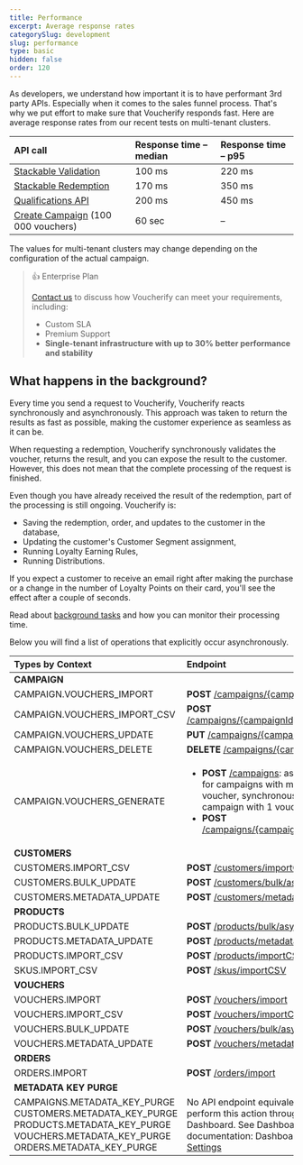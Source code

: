 ```yaml
---
title: Performance
excerpt: Average response rates
categorySlug: development
slug: performance
type: basic
hidden: false
order: 120
---
```


As developers, we understand how important it is to have performant 3rd party APIs. Especially when it comes to the sales funnel process. That's why we put effort to make sure that Voucherify responds fast. Here are average response rates from our recent tests on multi-tenant clusters. 

| **API call**                                              | **Response time – median** | **Response time – p95** |
| :-------------------------------------------------------- | :------------------------- | :---------------------- |
| [Stackable Validation](ref:validate-stacked-discounts)    | 100 ms                     | 220 ms                  |
| [Stackable Redemption](ref:redeem-stacked-discounts)      | 170 ms                     | 350 ms                  |
| [Qualifications API](ref:check-eligibility)               | 200 ms                     | 450 ms                  |
| [Create Campaign](ref:create-campaign) (100 000 vouchers) | 60 sec                     | –                       |

The values for multi-tenant clusters may change depending on the configuration of the actual campaign.

> 👍 Enterprise Plan
>
>[Contact us](https://www.voucherify.io/contact-sales) to discuss how Voucherify can meet your requirements, including:
> * Custom SLA
> * Premium Support
> * **Single-tenant infrastructure with up to 30% better performance and stability**

## What happens in the background?

Every time you send a request to Voucherify, Voucherify reacts synchronously and asynchronously. This approach was taken to return the results as fast as possible, making the customer experience as seamless as it can be.


When requesting a redemption, Voucherify synchronously validates the voucher, returns the result, and you can expose the result to the customer. However, this does not mean that the complete processing of the request is finished.


Even though you have already received the result of the redemption, part of the processing is still ongoing. Voucherify is:

- Saving the redemption, order, and updates to the customer in the database,
- Updating the customer's Customer Segment assignment,
- Running Loyalty Earning Rules,
- Running Distributions.

If you expect a customer to receive an email right after making the purchase or a change in the number of Loyalty Points on their card, you'll see the effect after a couple of seconds.

Read about [background tasks](https://support.voucherify.io/article/524-project-logs#background-tasks-overview) and how you can monitor their processing time.

Below you will find a list of operations that explicitly occur asynchronously. 

| **Types by Context**                                                                                                                                    | **Endpoint**                                                                                                                                                                                                                                                                                                                                                                                                     |
| :------------------------------------------------------------------------------------------------------------------------------------------------------ | :--------------------------------------------------------------------------------------------------------------------------------------------------------------------------------------------------------------------------------------------------------------------------------------------------------------------------------------------------------------------------------------------------------------- |
| **CAMPAIGN**                                                                                                                                            |                                                                                                                                                                                                                                                                                                                                                                                                                  |
| CAMPAIGN.VOUCHERS_IMPORT                                                                                                                                | **POST**   <!-- [/campaigns/{campaignId}/import](OpenAPI.json/paths/~1campaigns~1{campaignId}~1import/post) -->[/campaigns/{campaignId}/import](ref:import-vouchers-to-campaign)                                                                                                                                                                                                                                 |
| CAMPAIGN.VOUCHERS_IMPORT_CSV                                                                                                                            | **POST**   <!-- [/campaigns/{campaignId}/importCSV](OpenAPI.json/paths/~1campaigns~1{campaignId}~1importCSV/post) -->[/campaigns/{campaignId}/importCSV](ref:import-vouchers-to-campaign-using-csv)                                                                                                                                                                                                              |
| CAMPAIGN.VOUCHERS_UPDATE                                                                                                                                | **PUT** [/campaigns/{campaignId}](ref:update-campaign)                                                                                                                                                                                                                                                                                                                                                           |
| CAMPAIGN.VOUCHERS_DELETE                                                                                                                                | **DELETE** <!-- [/campaigns/{campaignId}](OpenAPI.json/paths/~1campaigns~1{campaignId}/delete}) -->[/campaigns/{campaignId}](ref:delete-campaign)                                                                                                                                                                                                                                                                |
| CAMPAIGN.VOUCHERS_GENERATE                                                                                                                              | <ul><li>**POST** <!-- [/campaigns](OpenAPI.json/paths/~1campaigns/post) -->[/campaigns](ref:create-campaign): asynchronous for campaigns with more than 1 voucher, synchronous for campaign with 1 voucher</li><li>**POST**    <!-- [/campaigns/{campaignId}/vouchers](OpenAPI.json/paths/~1campaigns~1{campaignId}~1vouchers/post) -->[/campaigns/{campaignId}/vouchers](ref:add-vouchers-to-campaign)</li><ul> |
| **CUSTOMERS**                                                                                                                                           |                                                                                                                                                                                                                                                                                                                                                                                                                  |
| CUSTOMERS.IMPORT_CSV                                                                                                                                    | **POST** <!-- [/customers/importCSV](OpenAPI.json/paths/~1customers~1importCSV/post) -->[/customers/importCSV](ref:import-customers-using-csv)                                                                                                                                                                                                                                                                   |
| CUSTOMERS.BULK_UPDATE                                                                                                                                   | **POST** <!-- [/customers/bulk/async](OpenAPI.json/paths/~1customers~1bulk~1async/post) -->[/customers/bulk/async](ref:update-customers-in-bulk)                                                                                                                                                                                                                                                                 |
| CUSTOMERS.METADATA_UPDATE                                                                                                                               | **POST** <!-- [/customers/metadata/async](OpenAPI.json/paths/~1customers~1metadata~1async/post) -->[/customers/metadata/async](ref:update-customers-metadata-in-bulk)                                                                                                                                                                                                                                            |
| **PRODUCTS**                                                                                                                                            |                                                                                                                                                                                                                                                                                                                                                                                                                  |
| PRODUCTS.BULK_UPDATE                                                                                                                                    | **POST** <!-- [/products/bulk/async](OpenAPI.json/paths/~1products~1bulk~1async/post) -->[/products/bulk/async](ref:update-products-in-bulk)<br>                                                                                                                                                                                                                                                                 |
| PRODUCTS.METADATA_UPDATE                                                                                                                                | **POST** <!-- [/products/metadata/async](OpenAPI.json/paths/~1products~1metadata~1async/post) -->[/products/metadata/async](ref:update-products-metadata-in-bulk)                                                                                                                                                                                                                                                |
| PRODUCTS.IMPORT_CSV                                                                                                                                     | **POST** <!-- [/products/importCSV](OpenAPI.json/paths/~1products~1importCSV/post) -->[/products/importCSV](ref:import-products-using-csv)                                                                                                                                                                                                                                                                       |
| SKUS.IMPORT_CSV                                                                                                                                         | **POST** <!-- [/skus/importCSV](OpenAPI.json/paths/~1skus~1importCSV/post) -->[/skus/importCSV](ref:import-skus-using-csv)                                                                                                                                                                                                                                                                                       |
| **VOUCHERS**                                                                                                                                            |                                                                                                                                                                                                                                                                                                                                                                                                                  |
| VOUCHERS.IMPORT                                                                                                                                         | **POST** <!-- [/vouchers/import](OpenAPI.json/paths/~1vouchers~1import/post) -->[/vouchers/import](ref:import-vouchers)                                                                                                                                                                                                                                                                                          |
| VOUCHERS.IMPORT_CSV                                                                                                                                     | **POST** <!-- [/vouchers/importCSV](OpenAPI.json/paths/~1vouchers~1importCSV/post) -->[/vouchers/importCSV](ref:import-vouchers-using-csv)                                                                                                                                                                                                                                                                       |
| VOUCHERS.BULK_UPDATE                                                                                                                                    | **POST** <!-- [/vouchers/bulk/async](OpenAPI.json/paths/~1vouchers~1bulk~1async/post) -->[/vouchers/bulk/async](ref:update-vouchers-in-bulk)<br>                                                                                                                                                                                                                                                                 |
| VOUCHERS.METADATA_UPDATE                                                                                                                                | **POST** <!-- [/vouchers/metadata/async](OpenAPI.json/paths/~1vouchers~1metadata~1async/post) -->[/vouchers/metadata/async](ref:update-vouchers-metadata-in-bulk)                                                                                                                                                                                                                                                |
| **ORDERS**                                                                                                                                              |                                                                                                                                                                                                                                                                                                                                                                                                                  |
| ORDERS.IMPORT                                                                                                                                           | **POST** [/orders/import](ref:import-orders)                                                                                                                                                                                                                                                                                                                                                                     |
| **METADATA KEY PURGE**                                                                                                                                  |                                                                                                                                                                                                                                                                                                                                                                                                                  |
| CAMPAIGNS.METADATA_KEY_PURGE<br>CUSTOMERS.METADATA_KEY_PURGE<br>PRODUCTS.METADATA_KEY_PURGE<br>VOUCHERS.METADATA_KEY_PURGE<br>ORDERS.METADATA_KEY_PURGE | No API endpoint equivalent. You can perform this action through the Dashboard. See Dashboard documentation: Dashboard > [Project Settings](https://support.voucherify.io/article/99-schema-validation-metadata#maintenance)                                                                                                                                                                                      |
